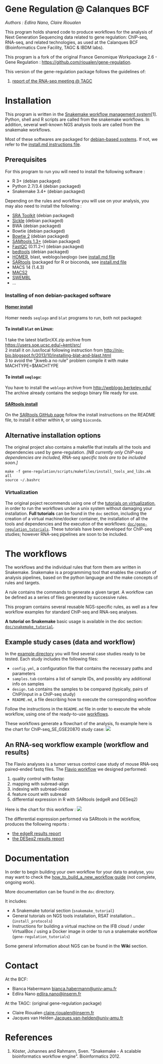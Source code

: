 # Gene Regulation @ Calanques BCF  
*Authors : Edlira Nano, Claire Rioualen*

This program holds shared code to produce workflows for the analysis of Next
Generation Sequencing data related to gene regulation: ChIP-seq,
RNA-seq, and related technologies, as used at the Calanques BCF (Bioinformatics Core Facility, TAGC & IBDM labs). 

This program is a fork of the original France Genomique Workpackage 2.6 - Gene Regulation : https://github.com/rioualen/gene-regulation.

This version of the gene-regulation package follows the guidelines of: 
1) [report of the RNA-seq meeting @ TAGC](https://github.com/TAGC-bioinformatics/RNAseqmake/blob/master/doc/preliminaries/report-RNA-seq-pipeline.md) 

# Installation

This program is written in the [Snakemake workflow management system](https://bitbucket.org/snakemake/snakemake/wiki/Home)[1]. Python, shell and R scripts are called from the snakemake workflows. In addition, several well-known NGS analysis tools are called from the snakemake workflows. 

Most of these softwares are packaged for [debian-based systems](https://www.debian.org/misc/children-distros). If not, 
we refer to the [install.md instructions file](https://github.com/TAGC-bioinformatics/gene-regulation/blob/master/install.md). 

## Prerequisites
For this program to run you will need to install the following software :

* R 3+ (debian packaged)
* Python 2.7/3.4 (debian packaged)
* Snakemake 3.4+ (debian packaged)

Depending on the rules and workflow you will use on your analysis, you may also need to install the following :

* [SRA Toolkit](http://www.ncbi.nlm.nih.gov/Traces/sra/sra.cgi?view=software) (debian packaged)
* [Sickle](https://github.com/najoshi/sickle) (debian packaged)
* BWA (debian packaged)
* Bowtie (debian packaged)
* [Bowtie 2](http://bowtie-bio.sourceforge.net/) (debian packaged)
* [SAMtools 1.3+](http://samtools.sourceforge.net/) (debian packaged)
* [FastQC](http://www.bioinformatics.babraham.ac.uk/projects/fastqc/) (0.11.2+) (debian packaged)
* [bedtools](http://bedtools.readthedocs.org/) (debian packaged)
* [HOMER](http://homer.salk.edu/homer/index.html), blast, weblogo/seqlogo (see [install.md file](https://github.com/TAGC-bioinformatics/gene-regulation/blob/master/install.md)
* [SARtools](https://github.com/PF2-pasteur-fr/SARTools) (packaged for R or bioconda, see [install.md file](https://github.com/TAGC-bioinformatics/gene-regulation/blob/master/install.md)
* MACS 14 (1.4.3)
* [MACS2](https://github.com/taoliu/MACS/)
* [SWEMBL](http://www.ebi.ac.uk/~swilder/SWEMBL/)
* ...

### Installing of non debian-packaged software

#### [Homer install](http://homer.salk.edu/homer/introduction/install.html)

Homer needs `seqlogo` and `blat` programs to run, both not packaged:

#### To install `blat` on Linux:   
1 take the latest blatSrcXX.zip archive from https://users.soe.ucsc.edu/~kent/src/  
2 install it on /usr/local following instruction from 
http://nix-bio.blogspot.fr/2013/10/installing-blat-and-blast.html  
3 to avoid the "jkweb.a no rule" problem compile it with make MACHTYPE=$MACHTYPE  

#### To install `seqlogo`:
You have to install the `weblogo` archive  from http://weblogo.berkeley.edu/
The archive already contains the seqlogo binary file ready for use.  

#### [SARtools install](https://github.com/PF2-pasteur-fr/SARTools)
On the [SARtools GitHub page](https://github.com/PF2-pasteur-fr/SARTools) follow the install instructions on the README file, to install it either within `R`, or using `bioconda`.

## Alternative installation options

The original project also contains a makefile that installs all the tools and dependencies used by gene-regulation. 
*[NB currently only ChIP-seq dependencies are included, RNA-seq specific tools are to be included soon.]*

```
make -f gene-regulation/scripts/makefiles/install_tools_and_libs.mk all
source ~/.bashrc
```
### Virtualization

The original poject recommends using one of the  [tutorials on virtualization](doc/gene-regulation_tutorials), in order to run the workflows under a unix system without damaging your installation. 
**Full tutorials** can be found in the `doc` section, including the creation of a virtual machine/docker container, the installation of all the tools and dependencies and the execution of the workflows: [`doc/gene-regulation_tutorials`](doc/gene-regulation_tutorials).
These tutorials have been developed for ChIP-seq studies; however RNA-seq pipelines are soon to be included. 

# The workflows

The workflows and the individual rules that form them are written in Snakemake. 
Snakemake is a programmimg tool that enables the creation of analysis pipelines, based on the python language and the make concepts of rules and targets. 

A rule contains the commands to generate a given target. 
A workflow can be defined as a series of files generated by successive rules. 

This program contains several reusable NGS-specific rules, as well as a few workflow examples for standard ChIP-seq and RNA-seq analyses. 

**A tutorial on Snakemake** basic usage is available in the doc section: [`doc/snakemake_tutorial`](doc/snakemake_tutorial).

## Example study cases (data and workflow)

In the [example directory](https://github.com/TAGC-bioinformatics/gene-regulation/tree/master/examples) you will find several case studies ready to be tested. Each study includes the following files:

  * `config.yml`, a configuration file that contains the necessary paths and parameters
  * `samples.tab` contains a list of sample IDs, and possibly any additional info on samples
  * `design.tab` contains the samples to be compared (typically, pairs of ChIP/input in a ChIP-seq study)
  * `README.md`, a file describing how to execute the corresponding workflow

Follow the instructions in the `README.md` file in order to execute the whole workflow, using one of the ready-to-use [workflows](https://github.com/TAGC-bioinformatics/gene-regulation/tree/master/scripts/snakefiles/workflows).

These workflows generate a flowchart of the analysis, fo example here is the chart for ChIP-seq_SE_GSE20870 study case:
![](img/rule.png)

## An RNA-seq workflow example (workflow and results)

The Flavio analyses is a tumor versus control case study of mouse RNA-seq paired-ended fastq files. The [Flavio workflow](https://github.com/TAGC-bioinformatics/gene-regulation/blob/master/scripts/snakefiles/workflows/RNA-seq_workflow_PE_Flavio.wf) we designed performed:  
1. quality control with fastqc
2. mapping with subread-align
3. indexing with subread-index
4. feature count with subread
5. differential expression in R with SARtools (edgeR and DESeq2)

Here is the chart for this workflow  :
![](img/flavio_rulegraph.png)

The differential expression performed via SARtools in the workflow, produces the following reports :
- [the edgeR results report](https://github.com/TAGC-bioinformatics/gene-regulation/blob/master/examples/reports/Flavio_Tumor_vs_Control_subread-align_edgeR_report.html)
- [the DESeq2 results report](https://github.com/TAGC-bioinformatics/gene-regulation/blob/master/examples/reports/Flavio_Tumor_vs_Control_subread-align_DESeq2_report.html)

# Documentation

In order to begin building your own workflow for your data to analyse, you may want to check the [how_to_build_a_new_workflow guide](https://github.com/TAGC-bioinformatics/gene-regulation/blob/master/how_to_make_a_new_workflow.md) (not complete, ongoing work).

More documentation can be found in the `doc` directory.

It includes: 

* A Snakemake tutorial section (`snakemake_tutorial`)
* General tutorials on NGS tools installation, RSAT installation... (`install_protocols`)
* Instructions for building a virtual machine on the IFB cloud / under VirtualBox / using a Docker image in order to run a snakemake workflow (`gene-regulation_tutorials`)


Some general information about NGS can be found in the **Wiki** section. 

# Contact

At the BCF:   
- Bianca Habermann <bianca.habermann@univ-amu.fr>
- Edlira Nano <edlira.nano@inserm.fr>

At the TAGC: (original gene-regulation package)  
- Claire Rioualen <claire.rioualen@inserm.fr>
- Jacques van Helden <Jacques.van-helden@univ-amu.fr>

# References 

1. Köster, Johannes and Rahmann, Sven. "Snakemake - A scalable bioinformatics workflow engine". Bioinformatics 2012.

